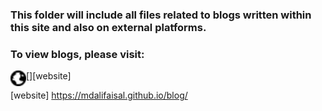 ### This folder will include all files related to blogs written within this site and also on external platforms.

### To view blogs, please visit:

[<img align="left" alt="Website"        width="25px" src="https://raw.githubusercontent.com/iconic/open-iconic/master/svg/globe.svg" />][website]

[website] https://mdalifaisal.github.io/blog/
